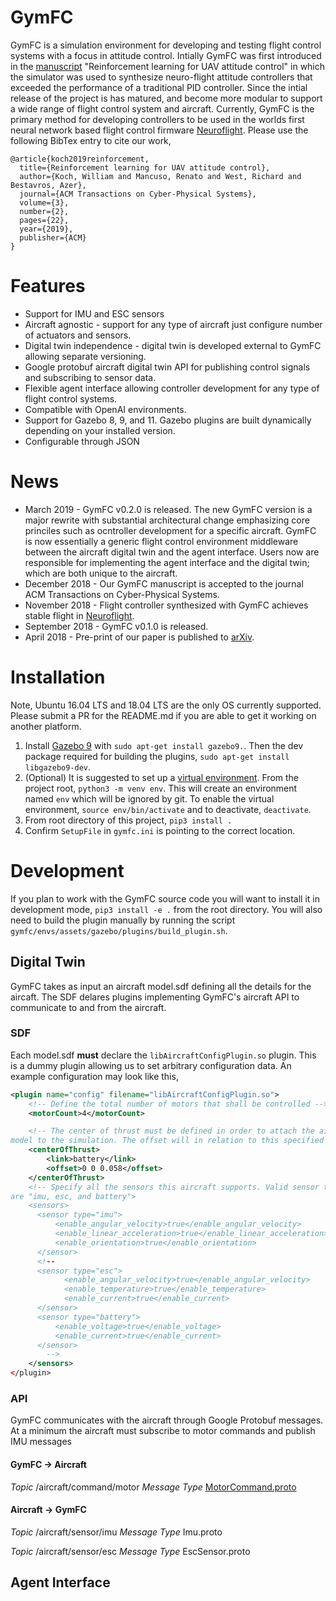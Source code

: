 # GymFC

GymFC is a simulation environment for developing and testing flight control systems with a focus in attitude control. 
Intially GymFC was first introduced in the [manuscript]() "Reinforcement learning for UAV attitude control" in which the simulator was used to
synthesize neuro-flight attitude controllers that exceeded the performance of a traditional PID controller. 
Since the intial release of the project is has matured, and become more modular
to support a wide range of flight control system and aircraft.
Currently, GymFC is the primary method for developing controllers to be used in the worlds
first neural network based
flight control firmware [Neuroflight](https://wfk.io/neuroflight). 
Please use the following BibTex entry to cite our work,
```
@article{koch2019reinforcement,
  title={Reinforcement learning for UAV attitude control},
  author={Koch, William and Mancuso, Renato and West, Richard and Bestavros, Azer},
  journal={ACM Transactions on Cyber-Physical Systems},
  volume={3},
  number={2},
  pages={22},
  year={2019},
  publisher={ACM}
}
```

# Features

* Support for IMU and ESC sensors
* Aircraft agnostic - support for any type of aircraft just configure number of
  actuators and sensors.
* Digital twin independence - digital twin is developed external to GymFC
  allowing separate versioning.
* Google protobuf aircraft digital twin API for publishing control
  signals and subscribing to sensor data. 
* Flexible agent interface allowing controller development for any type of flight control systems.
* Compatible with OpenAI environments.
* Support for Gazebo 8, 9, and 11. Gazebo plugins are built dynamically depending on
  your installed version. 
* Configurable through JSON


# News

* March 2019 - GymFC v0.2.0 is released. 
The new GymFC version is a major rewrite with substantial architectural
change emphasizing core princiles such as ocntroller development for a specific aircraft.
GymFC is now essentially a generic flight control environment middleware between the aircraft digital twin and the agent interface. Users now are responsible for implementing the agent interface and the digital twin; which are both unique to the aircraft.
* December 2018 - Our GymFC manuscript is accepted to the journal ACM Transactions on Cyber-Physical Systems.
* November 2018 - Flight controller synthesized with GymFC achieves stable
  flight in [Neuroflight](https://github.com/wil3/neuroflight).
* September 2018 - GymFC v0.1.0 is released.
* April 2018 - Pre-print of our paper is published to [arXiv](https://arxiv.org/abs/1804.04154). 


# Installation 

Note, Ubuntu 16.04 LTS and 18.04 LTS are the only OS currently supported. Please submit a PR for the
README.md if you are
able to get it working on another platform.   
1. Install [Gazebo 9](http://gazebosim.org/download) with `sudo
   apt-get install gazebo9.`. Then the dev package required for building the plugins, `sudo apt-get install libgazebo9-dev`.
2. (Optional) It is suggested to set up a [virtual environment](https://docs.python.org/3/library/venv.html). From the project root,
   `python3 -m venv env`. This will create an environment named `env` which
will be ignored by git. To enable the virtual environment, `source
env/bin/activate` and to deactivate, `deactivate`.  
2. From root directory of this project, `pip3 install .`
3. Confirm `SetupFile` in `gymfc.ini` is pointing to the correct location.


# Development 

If you plan to work with the GymFC source code you will want to install it in
development mode, `pip3 install -e .` from the root directory. You will also
need to build the plugin manually by running the script
`gymfc/envs/assets/gazebo/plugins/build_plugin.sh`. 


## Digital Twin 
GymFC takes as input an aircraft model.sdf defining all the details for the
aircaft. The SDF delares plugins implementing GymFC's aircraft API to
communicate to and from the aircraft.

### SDF

Each model.sdf **must** declare the `libAircraftConfigPlugin.so` plugin. 
This is a dummy plugin allowing us to set arbitrary configuration data.
An example configuration may look like this,

```xml
<plugin name="config" filename="libAircraftConfigPlugin.so">
    <!-- Define the total number of motors that shall be controlled -->
    <motorCount>4</motorCount>

    <!-- The center of thrust must be defined in order to attach the aircraft
model to the simulation. The offset will in relation to this specified link -->
    <centerOfThrust> 
        <link>battery</link>
        <offset>0 0 0.058</offset>
    </centerOfThrust>
    <!-- Specify all the sensors this aircraft supports. Valid sensor types 
are "imu, esc, and battery">
    <sensors>
      <sensor type="imu">
          <enable_angular_velocity>true</enable_angular_velocity>
          <enable_linear_acceleration>true</enable_linear_acceleration>
          <enable_orientation>true</enable_orientation>
      </sensor>
      <!--
      <sensor type="esc">
            <enable_angular_velocity>true</enable_angular_velocity>
            <enable_temperature>true</enable_temperature>
            <enable_current>true</enable_current>
      </sensor>
      <sensor type="battery">
          <enable_voltage>true</enable_voltage>
          <enable_current>true</enable_current>
      </sensor>
        -->
    </sensors>
</plugin>
```

### API
GymFC communicates with the aircraft through Google Protobuf messages. At a
minimum the aircraft must subscribe to motor commands and publish IMU messages

#### GymFC -> Aircraft

*Topic* /aircraft/command/motor 
*Message Type* [MotorCommand.proto]()

#### Aircraft -> GymFC

*Topic* /aircraft/sensor/imu 
*Message Type* Imu.proto

*Topic* /aircraft/sensor/esc 
*Message Type* EscSensor.proto

## Agent Interface


